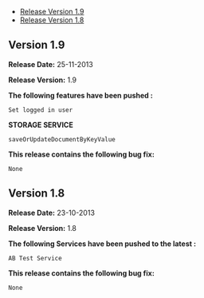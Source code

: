 * [Release Version 1.9](https://github.com/shephertz/App42_J2ME_SDK/blob/master/Change%20Log.md#version-19)
* [Release Version 1.8](https://github.com/shephertz/App42_J2ME_SDK/blob/master/Change%20Log.md#version-18)


## Version 1.9

**Release Date:** 25-11-2013

**Release Version:** 1.9

**The following features have been pushed  :**

```
Set logged in user
```


**STORAGE SERVICE**

```
saveOrUpdateDocumentByKeyValue
```

**This release contains the following bug fix:**

```
None
```

## Version 1.8

**Release Date:** 23-10-2013

**Release Version:** 1.8

**The following Services have been pushed to the latest :**

```
AB Test Service
```

**This release contains the following bug fix:**

```
None
```
